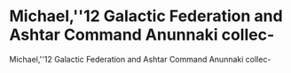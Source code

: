 # Michael,''12 Galactic Federation and Ashtar Command Anunnaki collec-

Michael,''12 Galactic Federation and Ashtar Command Anunnaki collec-